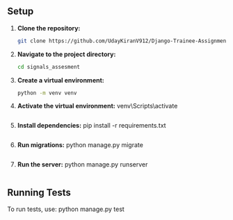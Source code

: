 ## Setup

1. **Clone the repository:**
   ```bash
   git clone https://github.com/UdayKiranV912/Django-Trainee-Assignment.git
   ```

2. **Navigate to the project directory:**
   ```bash
   cd signals_assesment
   ```

3. **Create a virtual environment:**
   ```bash
   python -m venv venv
   ```

4. **Activate the virtual environment:**
     venv\Scripts\activate
     ```

5. **Install dependencies:**
   pip install -r requirements.txt
   ```

6. **Run migrations:**
   python manage.py migrate
   ```

7. **Run the server:**
   python manage.py runserver
   ```

## Running Tests
To run tests, use:
python manage.py test
```
